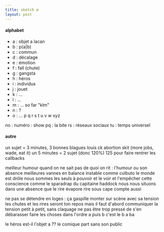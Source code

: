 ```yaml
---
title: sketch ø
layout: post
---
```


#### alphabet

- a : objet a lacan
- b : p(a|b)
- c : commun
- d : décalage
- e : émotion
- f : fall (chute)
- g : gangsta
- h : héros
- i : individus
- j : jouet
- k : ... 
- l : ...
- m : ... so far "klm"
- n : ?
- o : ...
p
q
r
s
t
u
v
w
xyz

no : numéro : show
pq : la bite
rs : réseaux sociaux
tu : temps universel

#### autre

un sujet = 3 minutes, 3 bonnes blagues
louis ck abortion skit (more jobs, wade, eat it)
un 5 minutes = 2 sujet (donc 120%)
125 pour faire rentrer les callbacks

meilleur humour quand on ne sait pas de quoi on rit :
l'humour ou son absence
meilleures vannes en balance instable comme culbuto
le monde est drôle
nous sommes les seuls à pouvoir et le voir
et l'empêcher
cette conscience comme le sparadrap du capitaine haddock
nous nous situons dans une absence que le rire évapore
rire sous cape compte aussi

ne pas se détendre en loges : ça gaspille
monter sur scène avec sa tension
les chutes et les rires seront ton repos
mais il faut d'abord communiquer la tension
petit à petit, sans claquage
ne pas être trop pressé de s'en débarasser
faire les choses dans l'ordre
a puis b c'est le b a ba

le héros est-il l'objet a ??
le comique part sans son public
